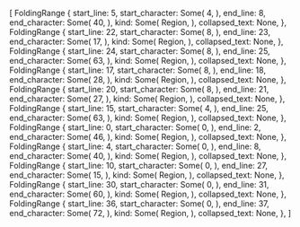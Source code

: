 [
    FoldingRange {
        start_line: 5,
        start_character: Some(
            4,
        ),
        end_line: 8,
        end_character: Some(
            40,
        ),
        kind: Some(
            Region,
        ),
        collapsed_text: None,
    },
    FoldingRange {
        start_line: 22,
        start_character: Some(
            8,
        ),
        end_line: 23,
        end_character: Some(
            17,
        ),
        kind: Some(
            Region,
        ),
        collapsed_text: None,
    },
    FoldingRange {
        start_line: 24,
        start_character: Some(
            8,
        ),
        end_line: 25,
        end_character: Some(
            63,
        ),
        kind: Some(
            Region,
        ),
        collapsed_text: None,
    },
    FoldingRange {
        start_line: 17,
        start_character: Some(
            8,
        ),
        end_line: 18,
        end_character: Some(
            28,
        ),
        kind: Some(
            Region,
        ),
        collapsed_text: None,
    },
    FoldingRange {
        start_line: 20,
        start_character: Some(
            8,
        ),
        end_line: 21,
        end_character: Some(
            27,
        ),
        kind: Some(
            Region,
        ),
        collapsed_text: None,
    },
    FoldingRange {
        start_line: 15,
        start_character: Some(
            4,
        ),
        end_line: 25,
        end_character: Some(
            63,
        ),
        kind: Some(
            Region,
        ),
        collapsed_text: None,
    },
    FoldingRange {
        start_line: 0,
        start_character: Some(
            0,
        ),
        end_line: 2,
        end_character: Some(
            46,
        ),
        kind: Some(
            Region,
        ),
        collapsed_text: None,
    },
    FoldingRange {
        start_line: 4,
        start_character: Some(
            0,
        ),
        end_line: 8,
        end_character: Some(
            40,
        ),
        kind: Some(
            Region,
        ),
        collapsed_text: None,
    },
    FoldingRange {
        start_line: 10,
        start_character: Some(
            0,
        ),
        end_line: 27,
        end_character: Some(
            15,
        ),
        kind: Some(
            Region,
        ),
        collapsed_text: None,
    },
    FoldingRange {
        start_line: 30,
        start_character: Some(
            0,
        ),
        end_line: 31,
        end_character: Some(
            60,
        ),
        kind: Some(
            Region,
        ),
        collapsed_text: None,
    },
    FoldingRange {
        start_line: 36,
        start_character: Some(
            0,
        ),
        end_line: 37,
        end_character: Some(
            72,
        ),
        kind: Some(
            Region,
        ),
        collapsed_text: None,
    },
]